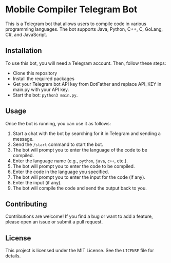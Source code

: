 # Mobile Compiler Telegram Bot
This is a Telegram bot that allows users to compile code in various programming languages. The bot supports Java, Python, C++, C, GoLang, C#, and JavaScript.

## Installation
To use this bot, you will need a Telegram account. Then, follow these steps:

* Clone this repository
* Install the required packages
* Get your Telegram bot API key from BotFather and replace API_KEY in main.py with your API key.
* Start the bot: `python3 main.py`.
## Usage
Once the bot is running, you can use it as follows:

1. Start a chat with the bot by searching for it in Telegram and sending a message.
2. Send the `/start` command to start the bot.
3. The bot will prompt you to enter the language of the code to be compiled.
4. Enter the language name (e.g., `python`, `java`, `c++`, etc.).
5. The bot will prompt you to enter the code to be compiled.
6. Enter the code in the language you specified.
7. The bot will prompt you to enter the input for the code (if any).
8. Enter the input (if any).
9. The bot will compile the code and send the output back to you.
## Contributing
Contributions are welcome! If you find a bug or want to add a feature, please open an issue or submit a pull request.

## License
This project is licensed under the MIT License. See the `LICENSE` file for details.
